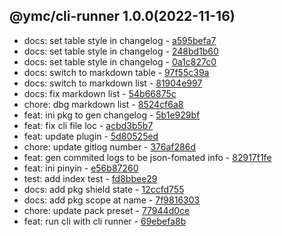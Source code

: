 <a name="1.0.0">

## @ymc/cli-runner 1.0.0(2022-11-16)</a> 
- docs: set table style in changelog - [a595befa7](https://github.com/ymc-github/js-idea/commit/ea595befa76d315220a883a6a1007379b184381a "docs(core): set table style in changelog&#10;&#10;set table center&#10;set col width&#10;&#10;generated by ymc@robot")
- docs: set table style in changelog - [248bd1b60](https://github.com/ymc-github/js-idea/commit/3248bd1b60c2242c1bc8ef817db179ca0a29593d "docs(core): set table style in changelog&#10;&#10;set table center&#10;set col width&#10;set row color&#10;&#10;generated by ymc@robot")
- docs: set table style in changelog - [0a1c827c0](https://github.com/ymc-github/js-idea/commit/40a1c827c0238ea24a6b062a06df5829005f3c12 "docs(core): set table style in changelog&#10;&#10;set table center&#10;set col width&#10;set row color&#10;use html table to beauty&#10;table css in github&#10;&#10;generated by ymc@robot")
- docs: switch to markdown table - [97f55c39a](https://github.com/ymc-github/js-idea/commit/097f55c39a0f2b51d772d0e7b0b855e8d07e610f "docs(core): switch to markdown table&#10;&#10;del table center&#10;del col width&#10;del row color&#10;for md css in github no working&#10;&#10;generated by ymc@robot")
- docs: switch to markdown list - [81904e997](https://github.com/ymc-github/js-idea/commit/781904e9974f1f40f86645a861e921fed1483fba "docs(core): switch to markdown list&#10;&#10;use tpl type,subject,commit&#10;&#10;generated by ymc@robot")
- docs: fix markdown list - [54b66875c](https://github.com/ymc-github/js-idea/commit/454b66875c590757eb1814750b0117afef91b9ed "docs(core): fix markdown list&#10;&#10;fix header title&#10;&#10;generated by ymc@robot")
- chore: dbg markdown list - [8524cf6a8](https://github.com/ymc-github/js-idea/commit/98524cf6a8b8764d7a4ae891e5c9207b30ee1585 "chore(core): dbg markdown list&#10;&#10;dbg header title link&#10;&#10;generated by ymc@robot")
- feat: ini pkg to gen changelog - [5b1e929bf](https://github.com/ymc-github/js-idea/commit/b5b1e929bff081a8ae5f66bc1443f71a9ef50c8c "feat(core): ini pkg to gen changelog&#10;&#10;define some demo&#10;&#10;generated by ymc@robot")
- feat: fix cli file loc - [acbd3b5b7](https://github.com/ymc-github/js-idea/commit/2acbd3b5b7c03affa28ed63f31de0b1fa25809f3 "feat(core): fix cli file loc&#10;&#10;set ycs cli to be correct&#10;&#10;generated by ymc@robot")
- feat: update plugin - [5d80525ed](https://github.com/ymc-github/js-idea/commit/15d80525ed240cddf375e87bcde54dc562ace23b "feat(core): update plugin&#10;&#10;update list and table for repo root&#10;&#10;generated by ymc@robot")
- chore: update gitlog number - [376af286d](https://github.com/ymc-github/js-idea/commit/5376af286dc6c8f7a845ca196d992690f6038ed3 "chore(core): update gitlog number&#10;&#10;set option.n=10 in demo&#10;&#10;generated by ymc@robot")
- feat: gen commited logs to be json-fomated info - [82917f1fe](https://github.com/ymc-github/js-idea/commit/182917f1fe7b207152ea8e79271d61809d411c59 "feat(core): gen commited logs to be json-fomated info&#10;&#10;export handle as default&#10;clify as ycs style&#10;to be json-fomated info&#10;&#10;generated by ymc@robot")
- feat: ini pinyin - [e56b87260](https://github.com/ymc-github/js-idea/commit/4e56b87260046b054ed21a7fd566ab868f2582d5 "feat(core): ini pinyin&#10;&#10;define helper and data&#10;about cedict,tone,pinyin,hanzi,zhuyin&#10;&#10;generated by ymc@robot")
- test: add index test - [fd8bbee29](https://github.com/ymc-github/js-idea/commit/4fd8bbee2944d05300f88c07bc4d962c28e48544 "test(core): add index test&#10;&#10;test kindOfTest&#10;test typeOfTest&#10;test base values&#10;&#10;generated by ymc@robot")
- docs: add pkg shield state - [12ccfd755](https://github.com/ymc-github/js-idea/commit/912ccfd7556f264eb9fb0d5f68cbd4a313d2ee3b "docs(core): add pkg shield state&#10;&#10;to keep zero error,warn&#10;to keep package.json to be not-modified&#10;&#10;generated by ymc@robot")
- docs: add pkg scope at name - [7f9816303](https://github.com/ymc-github/js-idea/commit/17f9816303affed7df6cf9d56cf31f4ee2c7cbd5 "docs(core): add pkg scope at name&#10;&#10;export setClassConstructor and alias&#10;export setClassMethod and alias&#10;export mixClass and alias&#10;export setClassMethodAlias&#10;&#10;generated by ymc@robot")
- chore: update pack preset - [77944d0ce](https://github.com/ymc-github/js-idea/commit/e77944d0ce84ee65f8d3c457d494736927a5f34d "chore(core): update pack preset&#10;&#10;generated by ymc@robot")
- feat: run cli with cli runner - [69ebefa8b](https://github.com/ymc-github/js-idea/commit/e69ebefa8bc1b9756395d2f731f9f491ade49d67 "feat(core): run cli with cli runner&#10;&#10;add ignore file .eslintignore&#10;add config file .eslintrc")